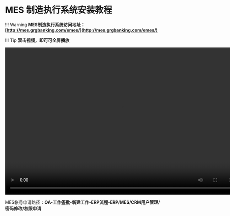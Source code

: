 # MES 制造执行系统安装教程
!!! Warning
    **MES制造执行系统访问地址：[http://mes.grgbanking.com/emes/](http://mes.grgbanking.com/emes/)**

!!! Tip
    **双击视频，即可可全屏播放**

<video width="756" height="480" controls>
 <source src="../../avi/MES制造执行系统安装教程.mp4" type="video/mp4"/>
 <embed src="../../avi/MES制造执行系统安装教程.mp4" type="application/x-shockwave-flash" width="980" height="570" allowscriptaccess="always" allowfullscreen="true" autoplay="false"></embed>
<!--IE 8 - add 25-30 pixels to vid height to allow QT player controls--> 
 </video>

MES帐号申请路径：**OA-工作签批-新建工作-ERP流程-ERP/MES/CRM用户管理/密码修改/权限申请**